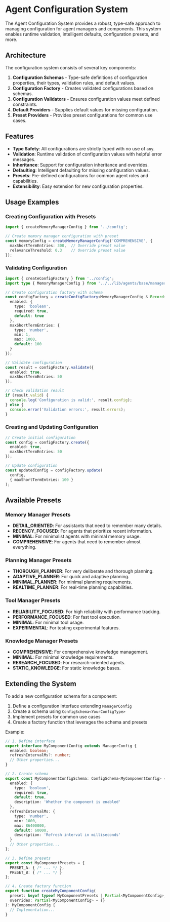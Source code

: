 # Agent Configuration System

The Agent Configuration System provides a robust, type-safe approach to managing configuration for agent managers and components. This system enables runtime validation, intelligent defaults, configuration presets, and more.

## Architecture

The configuration system consists of several key components:

1. **Configuration Schemas** - Type-safe definitions of configuration properties, their types, validation rules, and default values.
2. **Configuration Factory** - Creates validated configurations based on schemas.
3. **Configuration Validators** - Ensures configuration values meet defined constraints.
4. **Default Providers** - Supplies default values for missing configuration.
5. **Preset Providers** - Provides preset configurations for common use cases.

## Features

- **Type Safety**: All configurations are strictly typed with no use of `any`.
- **Validation**: Runtime validation of configuration values with helpful error messages.
- **Inheritance**: Support for configuration inheritance and overrides.
- **Defaulting**: Intelligent defaulting for missing configuration values.
- **Presets**: Pre-defined configurations for common agent roles and capabilities.
- **Extensibility**: Easy extension for new configuration properties.

## Usage Examples

### Creating Configuration with Presets

```typescript
import { createMemoryManagerConfig } from '../config';

// Create memory manager configuration with preset
const memoryConfig = createMemoryManagerConfig('COMPREHENSIVE', {
  maxShortTermEntries: 300,  // Override preset value
  relevanceThreshold: 0.3    // Override preset value
});
```

### Validating Configuration

```typescript
import { createConfigFactory } from '../config';
import type { MemoryManagerConfig } from '../../lib/agents/base/managers/MemoryManager';

// Create configuration factory with schema
const configFactory = createConfigFactory<MemoryManagerConfig & Record<string, unknown>>({
  enabled: {
    type: 'boolean',
    required: true,
    default: true
  },
  maxShortTermEntries: {
    type: 'number',
    min: 1,
    max: 1000,
    default: 100
  }
});

// Validate configuration
const result = configFactory.validate({
  enabled: true,
  maxShortTermEntries: 50
});

// Check validation result
if (result.valid) {
  console.log('Configuration is valid:', result.config);
} else {
  console.error('Validation errors:', result.errors);
}
```

### Creating and Updating Configuration

```typescript
// Create initial configuration
const config = configFactory.create({
  enabled: true,
  maxShortTermEntries: 50
});

// Update configuration
const updatedConfig = configFactory.update(
  config,
  { maxShortTermEntries: 100 }
);
```

## Available Presets

### Memory Manager Presets

- **DETAIL_ORIENTED**: For assistants that need to remember many details.
- **RECENCY_FOCUSED**: For agents that prioritize recent information.
- **MINIMAL**: For minimalist agents with minimal memory usage.
- **COMPREHENSIVE**: For agents that need to remember almost everything.

### Planning Manager Presets

- **THOROUGH_PLANNER**: For very deliberate and thorough planning.
- **ADAPTIVE_PLANNER**: For quick and adaptive planning.
- **MINIMAL_PLANNER**: For minimal planning requirements.
- **REALTIME_PLANNER**: For real-time planning capabilities.

### Tool Manager Presets

- **RELIABILITY_FOCUSED**: For high reliability with performance tracking.
- **PERFORMANCE_FOCUSED**: For fast tool execution.
- **MINIMAL**: For minimal tool usage.
- **EXPERIMENTAL**: For testing experimental features.

### Knowledge Manager Presets

- **COMPREHENSIVE**: For comprehensive knowledge management.
- **MINIMAL**: For minimal knowledge requirements.
- **RESEARCH_FOCUSED**: For research-oriented agents.
- **STATIC_KNOWLEDGE**: For static knowledge bases.

## Extending the System

To add a new configuration schema for a component:

1. Define a configuration interface extending `ManagerConfig`
2. Create a schema using `ConfigSchema<YourConfigType>`
3. Implement presets for common use cases
4. Create a factory function that leverages the schema and presets

Example:

```typescript
// 1. Define interface
export interface MyComponentConfig extends ManagerConfig {
  enabled: boolean;
  refreshIntervalMs?: number;
  // Other properties...
}

// 2. Create schema
export const MyComponentConfigSchema: ConfigSchema<MyComponentConfig> = {
  enabled: {
    type: 'boolean',
    required: true,
    default: true,
    description: 'Whether the component is enabled'
  },
  refreshIntervalMs: {
    type: 'number',
    min: 1000,
    max: 86400000,
    default: 60000,
    description: 'Refresh interval in milliseconds'
  }
  // Other properties...
};

// 3. Define presets
export const MyComponentPresets = {
  PRESET_A: { /* ... */ },
  PRESET_B: { /* ... */ }
};

// 4. Create factory function
export function createMyComponentConfig(
  preset: keyof typeof MyComponentPresets | Partial<MyComponentConfig>,
  overrides: Partial<MyComponentConfig> = {}
): MyComponentConfig {
  // Implementation...
}
``` 